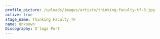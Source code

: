 ```yaml
---
profile_picture: /uploads/images/artists/thinking-faculty-tf-3.jpg
active: true
stage_name: Thinking Faculty TF
name: Unknown
Discography: O’laga Port
---
```

